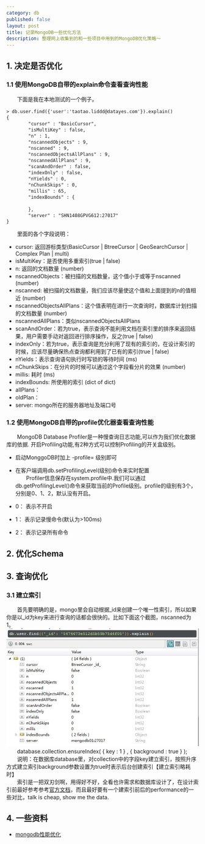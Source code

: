 ```yaml
---
category: db
published: false
layout: post
title: 记录MongoDB一些优化方法
description: 整理网上收集到的和一些项目中用到的MongoDB优化策略～
---  
```


##    
## 1. 决定是否优化   

### 1.1 使用MongoDB自带的explain命令查看查询性能  
　　下面是我在本地测试的一个例子。    

    > db.user.find({'user':'taotao.liddd@datayes.com'}).explain()         
    {                                                                     
            "cursor" : "BasicCursor",                                     
            "isMultiKey" : false,                                         
            "n" : 1,                                                      
            "nscannedObjects" : 9,                                        
            "nscanned" : 9,                                               
            "nscannedObjectsAllPlans" : 9,                                
            "nscannedAllPlans" : 9,                                       
            "scanAndOrder" : false,                                       
            "indexOnly" : false,                                          
            "nYields" : 0,                                                
            "nChunkSkips" : 0,                                            
            "millis" : 65,                                                
            "indexBounds" : {                                             
                                                                          
            },                                                            
            "server" : "SHN1408GPVG612:27017"                             
    }                                                                

　　里面的各个字段说明：  

- cursor: 返回游标类型(BasicCursor | BtreeCursor | GeoSearchCursor | Complex Plan | multi)  
- isMultiKey：是否使用多重索引(true | false)
- n: 返回的文档数量   (number) 
- nscannedObjects：被扫描的文档数量，这个值小于或等于nscanned   (number) 
- nscanned: 被扫描的文档数量，我们应该尽量使这个值和上面提到的n的值相近    (number)  
- nscannedObjectsAllPlans：这个值表明在进行一次查询时，数据库计划扫描的文档数量 (number) 
- nscannedAllPlans：类似nscannedObjectsAllPlans  
- scanAndOrder：若为true，表示查询不能利用文档在索引里的排序来返回结果，用户需要手动对返回进行排序操作，反之(true | false)  
- indexOnly：若为true，表示查询是充分利用了现有的索引的，在设计索引的时候，应该尽量确保热点查询都利用到了已有的索引(true | false)  
- nYields：表示查询语句执行时写锁的等待时间  (ms)
- nChunkSkips：在分片的时候可以通过这个字段看分片的效果 (number) 
- millis: 耗时 (ms)    
- indexBounds: 所使用的索引 (dict of dict) 
- allPlans：
- oldPlan：
- server: mongo所在的服务器地址及端口号  

### 1.2 使用MongoDB自带的profile优化器查看查询性能  
　　MongoDB Database Profiler是一种慢查询日志功能,可以作为我们优化数据库的依据.
开启Profiling功能,有2种方式可以控制Profiling的开关盒级别。  
- 启动MonggoDB时加上 -profile= 级别即可  
- 在客户端调用db.setProfilingLevel(级别)命令来实时配置     
　　Profiler信息保存在system.profile中.我们可以通过db.getProfilingLevel()命令来获取当前的Profile级别。profile的级别有3个，分别是0、1、2，默认没有开启。  

- 0： 表示不开启  
- 1： 表示记录慢命令(默认为>100ms)
- 2： 表示记录所有命令


## 2. 优化Schema  



## 3. 查询优化  

### 3.1 建立索引  
　　首先要明确的是，mongo里会自动根据_id来创建一个唯一性索引，所以如果你是以_id为key来进行查询的话都会很快的。比如下面这个截图，nscanned为1。
![mongo-explain](../../images/mongo-index-id.jpg)  
　　database.collection.ensureIndex( { key : 1 } , { background : true } );   
　　说明：在数据库database里，对collection中的字段key建立索引，按照升序方式建立索引background参数设置为true时表示后台创建索引【建立索引略耗时】    
　　索引是一把双刃剑啊，用得好不好，全看也许需求和数据库设计了，在设计索引前最好参考参考[官方文档](http://docs.mongodb.org/manual/core/indexes-introduction/)，而且最好要有一个建索引前后的performance的一些对比，talk is cheap, show me the data.






## 4. 一些资料  

- [mongodb性能优化](http://caizi.blog.51cto.com/5234706/1542480)   

